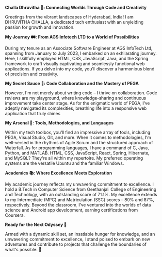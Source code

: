 
**Challa Dhruvitha 🚀: Connecting Worlds Through Code and Creativity**

Greetings from the vibrant landscapes of Hyderabad, India! I am DHRUVITHA CHALLA, a dedicated tech enthusiast with an unyielding passion for growth and innovation.

**My Journey 🛤️: From AGS Infotech LTD to a World of Possibilities**

During my tenure as an Associate Software Engineer at AGS InfoTech Ltd, spanning from January to July 2023, I embarked on an exhilarating journey. Here, I skillfully employed HTML, CSS, JavaScript, Java, and the Spring framework to craft visually captivating and seamlessly functional web applications. If you delve into my code, you'll discover a harmonious blend of precision and creativity.

**My Secret Sauce 🧙: Code Collaboration and the Mastery of PEGA**

However, I'm not merely about writing code – I thrive on collaboration. Code reviews are my playground, where knowledge-sharing and continuous improvement take center stage. As for the enigmatic world of PEGA, I've adeptly navigated its complexities, breathing life into a responsive web application that truly shines.

**My Arsenal 🧰: Tools, Methodologies, and Languages**

Within my tech toolbox, you'll find an impressive array of tools, including PEGA, Visual Studio, Git, and more. When it comes to methodologies, I'm well-versed in the rhythms of Agile Scrum and the structured approach of Waterfall. As for programming languages, I have a command of C, Java, Python, and MATLAB. HTML, CSS, JavaScript, React, Spring, Hibernate, and MySQL? They're all within my repertoire. My preferred operating systems are the versatile Ubuntu and the familiar Windows.

**Academics 📚: Where Excellence Meets Exploration**

My academic journey reflects my unwavering commitment to excellence. I hold a B.Tech in Computer Science from Geethanjali College of Engineering and Technology, with an outstanding score of 71.1%. My excellence extends to my Intermediate (MPC) and Matriculation (SSC) scores – 80% and 87%, respectively. Beyond the classroom, I've ventured into the worlds of data science and Android app development, earning certifications from Coursera.

**Ready for the Next Odyssey 🌠**

Armed with a dynamic skill set, an insatiable hunger for knowledge, and an unwavering commitment to excellence, I stand poised to embark on new adventures and contribute to projects that challenge the boundaries of what's possible. 🚀
